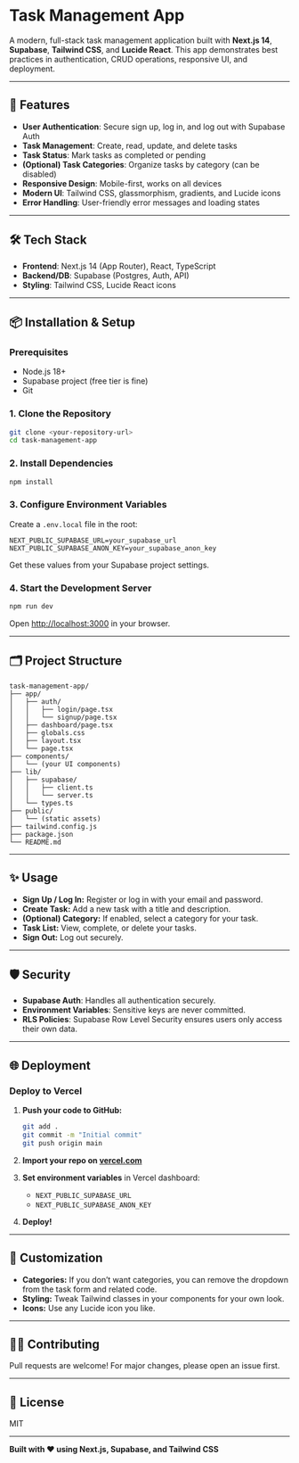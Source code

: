 # Task Management App

A modern, full-stack task management application built with **Next.js 14**, **Supabase**, **Tailwind CSS**, and **Lucide React**. This app demonstrates best practices in authentication, CRUD operations, responsive UI, and deployment.

---

## 🚀 Features

- **User Authentication**: Secure sign up, log in, and log out with Supabase Auth
- **Task Management**: Create, read, update, and delete tasks
- **Task Status**: Mark tasks as completed or pending
- **(Optional) Task Categories**: Organize tasks by category (can be disabled)
- **Responsive Design**: Mobile-first, works on all devices
- **Modern UI**: Tailwind CSS, glassmorphism, gradients, and Lucide icons
- **Error Handling**: User-friendly error messages and loading states

---

## 🛠️ Tech Stack

- **Frontend**: Next.js 14 (App Router), React, TypeScript
- **Backend/DB**: Supabase (Postgres, Auth, API)
- **Styling**: Tailwind CSS, Lucide React icons

---

## 📦 Installation & Setup

### Prerequisites

- Node.js 18+
- Supabase project (free tier is fine)
- Git

### 1. Clone the Repository

```bash
git clone <your-repository-url>
cd task-management-app
```

### 2. Install Dependencies

```bash
npm install
```

### 3. Configure Environment Variables

Create a `.env.local` file in the root:

```env
NEXT_PUBLIC_SUPABASE_URL=your_supabase_url
NEXT_PUBLIC_SUPABASE_ANON_KEY=your_supabase_anon_key
```

Get these values from your Supabase project settings.

### 4. Start the Development Server

```bash
npm run dev
```

Open [http://localhost:3000](http://localhost:3000) in your browser.

---

## 🗂️ Project Structure

```
task-management-app/
├── app/
│   ├── auth/
│   │   ├── login/page.tsx
│   │   └── signup/page.tsx
│   ├── dashboard/page.tsx
│   ├── globals.css
│   ├── layout.tsx
│   └── page.tsx
├── components/
│   └── (your UI components)
├── lib/
│   ├── supabase/
│   │   ├── client.ts
│   │   └── server.ts
│   └── types.ts
├── public/
│   └── (static assets)
├── tailwind.config.js
├── package.json
└── README.md
```

---

## ✨ Usage

- **Sign Up / Log In:** Register or log in with your email and password.
- **Create Task:** Add a new task with a title and description.
- **(Optional) Category:** If enabled, select a category for your task.
- **Task List:** View, complete, or delete your tasks.
- **Sign Out:** Log out securely.

---

## 🛡️ Security

- **Supabase Auth**: Handles all authentication securely.
- **Environment Variables**: Sensitive keys are never committed.
- **RLS Policies**: Supabase Row Level Security ensures users only access their own data.

---

## 🌐 Deployment

### Deploy to Vercel

1. **Push your code to GitHub:**

   ```bash
   git add .
   git commit -m "Initial commit"
   git push origin main
   ```

2. **Import your repo on [vercel.com](https://vercel.com)**
3. **Set environment variables** in Vercel dashboard:
   - `NEXT_PUBLIC_SUPABASE_URL`
   - `NEXT_PUBLIC_SUPABASE_ANON_KEY`
4. **Deploy!**

---

## 📝 Customization

- **Categories:** If you don’t want categories, you can remove the dropdown from the task form and related code.
- **Styling:** Tweak Tailwind classes in your components for your own look.
- **Icons:** Use any Lucide icon you like.

---

## 🧑‍💻 Contributing

Pull requests are welcome! For major changes, please open an issue first.

---

## 📄 License

MIT

---

**Built with ❤️ using Next.js, Supabase, and Tailwind CSS**
